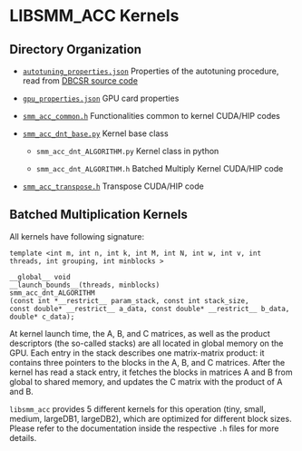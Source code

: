 # LIBSMM_ACC Kernels

## Directory Organization

* [`autotuning_properties.json`](https://github.com/cp2k/dbcsr/blob/develop/src/acc/libsmm_acc/kernels/autotuning_properties.json) Properties of the autotuning procedure, read from [DBCSR source code](https://github.com/cp2k/dbcsr/blob/develop/src/acc/libsmm_acc/libsmm_acc_benchmark.cpp)

* [`gpu_properties.json`](https://github.com/cp2k/dbcsr/blob/develop/src/acc/libsmm_acc/kernels/gpu_properties.json) GPU card properties

* [`smm_acc_common.h`](https://github.com/cp2k/dbcsr/blob/develop/src/acc/libsmm_acc/kernels/smm_acc_common.h) Functionalities common to kernel CUDA/HIP codes

* [`smm_acc_dnt_base.py`](https://github.com/cp2k/dbcsr/blob/develop/src/acc/libsmm_acc/kernels/smm_acc_dnt_base.py) Kernel base class

  * `smm_acc_dnt_ALGORITHM.py` Kernel class in python

  * `smm_acc_dnt_ALGORITHM.h` Batched Multiply Kernel CUDA/HIP code

* [`smm_acc_transpose.h`](https://github.com/cp2k/dbcsr/blob/develop/src/acc/libsmm_acc/kernels/smm_acc_transpose.h) Transpose CUDA/HIP code

## Batched Multiplication Kernels

All kernels have following signature:

```
template <int m, int n, int k, int M, int N, int w, int v, int threads, int grouping, int minblocks >

__global__ void
__launch_bounds__(threads, minblocks)
smm_acc_dnt_ALGORITHM
(const int *__restrict__ param_stack, const int stack_size,
const double* __restrict__ a_data, const double* __restrict__ b_data, double* c_data);
```

At kernel launch time, the A, B, and C matrices, as well as the product descriptors (the so-called stacks) are all located in global memory on the GPU. Each entry in the stack describes one matrix-matrix product: it contains three pointers to the blocks in the A, B, and C matrices. After the kernel has read a stack entry, it fetches the blocks in matrices A and B from global to shared memory, and updates the C matrix with the product of A and B.

`libsmm_acc` provides 5 different kernels for this operation (tiny, small, medium, largeDB1, largeDB2), which are optimized for different block sizes. Please refer to the documentation inside the respective `.h` files for more details.
